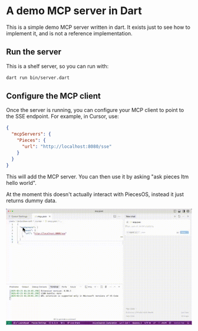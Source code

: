 # A demo MCP server in Dart

This is a simple demo MCP server written in dart. It exists just to see how to implement it, and is not a reference implementation.

## Run the server

This is a shelf server, so you can run with:

```bash
dart run bin/server.dart
```

## Configure the MCP client

Once the server is running, you can configure your MCP client to point to the SSE endpoint. For example, in Cursor, use:

```json
{
  "mcpServers": {
    "Pieces": {
      "url": "http://localhost:8080/sse"
    }
  }
}
```

This will add the MCP server. You can then use it by asking "ask pieces ltm hello world".

At the moment this doesn't actually interact with PiecesOS, instead it just returns dummy data.

![A gif of Cursor using this server](./img/cursor.gif)
